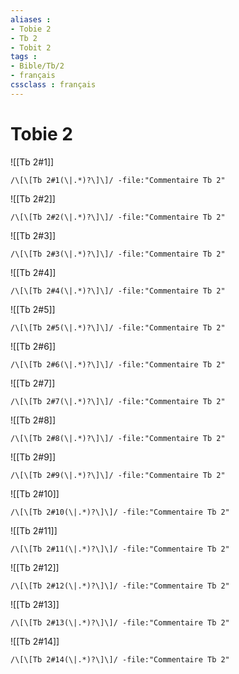 ```yaml
---
aliases : 
- Tobie 2
- Tb 2
- Tobit 2
tags : 
- Bible/Tb/2
- français
cssclass : français
---
```


# Tobie 2

![[Tb 2#1]]

```query
/\[\[Tb 2#1(\|.*)?\]\]/ -file:"Commentaire Tb 2"
```

![[Tb 2#2]]

```query
/\[\[Tb 2#2(\|.*)?\]\]/ -file:"Commentaire Tb 2"
```

![[Tb 2#3]]

```query
/\[\[Tb 2#3(\|.*)?\]\]/ -file:"Commentaire Tb 2"
```

![[Tb 2#4]]

```query
/\[\[Tb 2#4(\|.*)?\]\]/ -file:"Commentaire Tb 2"
```

![[Tb 2#5]]

```query
/\[\[Tb 2#5(\|.*)?\]\]/ -file:"Commentaire Tb 2"
```

![[Tb 2#6]]

```query
/\[\[Tb 2#6(\|.*)?\]\]/ -file:"Commentaire Tb 2"
```

![[Tb 2#7]]

```query
/\[\[Tb 2#7(\|.*)?\]\]/ -file:"Commentaire Tb 2"
```

![[Tb 2#8]]

```query
/\[\[Tb 2#8(\|.*)?\]\]/ -file:"Commentaire Tb 2"
```

![[Tb 2#9]]

```query
/\[\[Tb 2#9(\|.*)?\]\]/ -file:"Commentaire Tb 2"
```

![[Tb 2#10]]

```query
/\[\[Tb 2#10(\|.*)?\]\]/ -file:"Commentaire Tb 2"
```

![[Tb 2#11]]

```query
/\[\[Tb 2#11(\|.*)?\]\]/ -file:"Commentaire Tb 2"
```

![[Tb 2#12]]

```query
/\[\[Tb 2#12(\|.*)?\]\]/ -file:"Commentaire Tb 2"
```

![[Tb 2#13]]

```query
/\[\[Tb 2#13(\|.*)?\]\]/ -file:"Commentaire Tb 2"
```

![[Tb 2#14]]

```query
/\[\[Tb 2#14(\|.*)?\]\]/ -file:"Commentaire Tb 2"
```


